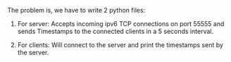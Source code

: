 The problem is, we have to write 2 python files:

1. For server: Accepts incoming ipv6 TCP connections on port 55555 and sends Timestamps to the connected clients in a 5 seconds interval.

2. For clients: Will connect to the server and print the timestamps sent by the server.
